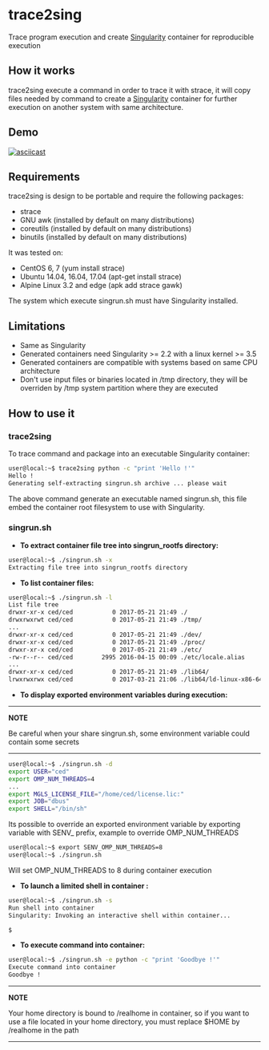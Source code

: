 # trace2sing
Trace program execution and create [Singularity](http://singularity.lbl.gov) container for reproducible execution

## How it works
trace2sing execute a command in order to trace it with strace, it will copy files needed by
command to create a [Singularity](http://singularity.lbl.gov) container for further execution on another system with same
architecture.

## Demo
[![asciicast](https://asciinema.org/a/90fve3i9t0ossj06a8tptajzw.png)](https://asciinema.org/a/90fve3i9t0ossj06a8tptajzw)

## Requirements
trace2sing is design to be portable and require the following packages:
 * strace
 * GNU awk (installed by default on many distributions) 
 * coreutils (installed by default on many distributions)
 * binutils (installed by default on many distributions)

It was tested on:
 * CentOS 6, 7 (yum install strace)
 * Ubuntu 14.04, 16.04, 17.04 (apt-get install strace)
 * Alpine Linux 3.2 and edge (apk add strace gawk)

The system which execute singrun.sh must have Singularity installed.

## Limitations
 * Same as Singularity
 * Generated containers need Singularity >= 2.2 with a linux kernel >= 3.5
 * Generated containers are compatible with systems based on same CPU architecture
 * Don't use input files or binaries located in /tmp directory, they will be overriden by /tmp system partition
   where they are executed

## How to use it

### trace2sing

To trace command and package into an executable Singularity container:

```bash
user@local:~$ trace2sing python -c "print 'Hello !'"
Hello !
Generating self-extracting singrun.sh archive ... please wait
```

The above command generate an executable named singrun.sh, this file
embed the container root filesystem to use with Singularity.

### singrun.sh
 * **To extract container file tree into singrun_rootfs directory:**
```bash
user@local:~$ ./singrun.sh -x
Extracting file tree into singrun_rootfs directory
```

 * **To list container files:**
```bash
user@local:~$ ./singrun.sh -l
List file tree
drwxr-xr-x ced/ced           0 2017-05-21 21:49 ./
drwxrwxrwt ced/ced           0 2017-05-21 21:49 ./tmp/
...
drwxr-xr-x ced/ced           0 2017-05-21 21:49 ./dev/
drwxr-xr-x ced/ced           0 2017-05-21 21:49 ./proc/
drwxr-xr-x ced/ced           0 2017-05-21 21:49 ./etc/
-rw-r--r-- ced/ced        2995 2016-04-15 00:09 ./etc/locale.alias
...
drwxr-xr-x ced/ced           0 2017-05-21 21:49 ./lib64/
lrwxrwxrwx ced/ced           0 2017-03-21 21:06 ./lib64/ld-linux-x86-64.so.2 -> /lib/x86_64-linux-gnu/ld-2.23.so
```

 * **To display exported environment variables during execution:**

---
**NOTE**

Be careful when your share singrun.sh, some environment variable could contain some secrets

---

```bash
user@local:~$ ./singrun.sh -d
export USER="ced"
export OMP_NUM_THREADS=4
...
export MGLS_LICENSE_FILE="/home/ced/license.lic:"
export JOB="dbus"
export SHELL="/bin/sh"
```

Its possible to override an exported environment variable by exporting variable with SENV_ prefix, example to override OMP_NUM_THREADS
```bash
user@local:~$ export SENV_OMP_NUM_THREADS=8
user@local:~$ ./singrun.sh
```
Will set OMP_NUM_THREADS to 8 during container execution

 * **To launch a limited shell in container :**
```bash
user@local:~$ ./singrun.sh -s
Run shell into container
Singularity: Invoking an interactive shell within container...

$ 
```

 * **To execute command into container:**
```bash
user@local:~$ ./singrun.sh -e python -c "print 'Goodbye !'"
Execute command into container
Goodbye !
```
---
**NOTE**

Your home directory is bound to /realhome in container, so if you want to use a file located in your home directory,
you must replace $HOME by /realhome in the path

---
